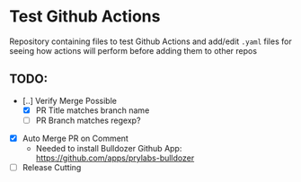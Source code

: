 # Test Github Actions
Repository containing files to test Github Actions and add/edit `.yaml` files for seeing how actions will perform before adding them to other repos

## TODO:
 - [..] Verify Merge Possible
    - [x] PR Title matches branch name
    - [ ] PR Branch matches regexp?
 - [x] Auto Merge PR on Comment
    - Needed to install Bulldozer Github App: https://github.com/apps/prylabs-bulldozer
 - [ ] Release Cutting
